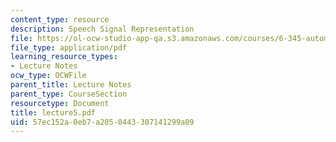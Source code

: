 ```yaml
---
content_type: resource
description: Speech Signal Representation
file: https://ol-ocw-studio-app-qa.s3.amazonaws.com/courses/6-345-automatic-speech-recognition-spring-2003/57ec152a0eb7a2050443307141299a09_lecture5.pdf
file_type: application/pdf
learning_resource_types:
- Lecture Notes
ocw_type: OCWFile
parent_title: Lecture Notes
parent_type: CourseSection
resourcetype: Document
title: lecture5.pdf
uid: 57ec152a-0eb7-a205-0443-307141299a09
---
```

